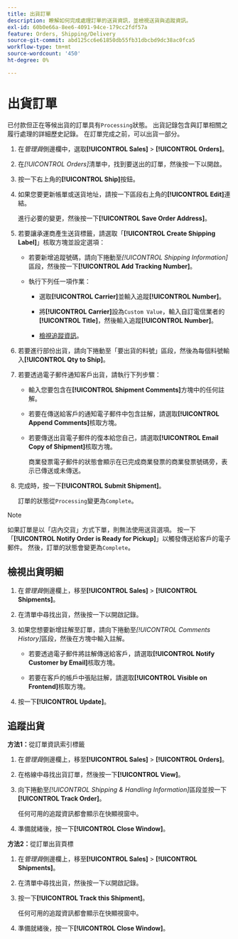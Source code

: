 ```yaml
---
title: 出貨訂單
description: 瞭解如何完成處理訂單的送貨資訊，並檢視送貨與追蹤資訊。
exl-id: 60b0e66a-8ee6-4091-94ce-179cc2fdf57a
feature: Orders, Shipping/Delivery
source-git-commit: abd125cc6e61850db55fb31dbcbd9dc38ac0fca5
workflow-type: tm+mt
source-wordcount: '450'
ht-degree: 0%

---
```


# 出貨訂單

已付款但正在等候出貨的訂單具有`Processing`狀態。 出貨記錄包含與訂單相關之履行處理的詳細歷史記錄。 在訂單完成之前，可以出貨一部分。

1. 在&#x200B;_管理員_&#x200B;側邊欄中，選取&#x200B;**[!UICONTROL Sales]** > **[!UICONTROL Orders]**。

1. 在&#x200B;_[!UICONTROL Orders]_&#x200B;清單中，找到要送出的訂單，然後按一下以開啟。

1. 按一下右上角的&#x200B;**[!UICONTROL Ship]**&#x200B;按鈕。

1. 如果您要更新帳單或送貨地址，請按一下區段右上角的&#x200B;**[!UICONTROL Edit]**&#x200B;連結。

   進行必要的變更，然後按一下&#x200B;**[!UICONTROL Save Order Address]**。

1. 若要讓承運商產生送貨標籤，請選取「**[!UICONTROL Create Shipping Label]**」核取方塊並設定選項：

   - 若要新增追蹤號碼，請向下捲動至&#x200B;_[!UICONTROL Shipping Information]_&#x200B;區段，然後按一下&#x200B;**[!UICONTROL Add Tracking Number]**。

   - 執行下列任一項作業：

      - 選取&#x200B;**[!UICONTROL Carrier]**&#x200B;並輸入追蹤&#x200B;**[!UICONTROL Number]**。

      - 將&#x200B;**[!UICONTROL Carrier]**&#x200B;設為`Custom Value`，輸入自訂電信業者的&#x200B;**[!UICONTROL Title]**，然後輸入追蹤&#x200B;**[!UICONTROL Number]**。

      - [檢視追蹤資訊](#track-the-shipment)。

1. 若要進行部份出貨，請向下捲動至「要出貨的料號」區段，然後為每個料號輸入&#x200B;**[!UICONTROL Qty to Ship]**。

1. 若要透過電子郵件通知客戶出貨，請執行下列步驟：

   - 輸入您要包含在&#x200B;**[!UICONTROL Shipment Comments]**&#x200B;方塊中的任何註解。

   - 若要在傳送給客戶的通知電子郵件中包含註解，請選取&#x200B;**[!UICONTROL Append Comments]**&#x200B;核取方塊。

   - 若要傳送出貨電子郵件的復本給您自己，請選取&#x200B;**[!UICONTROL Email Copy of Shipment]**&#x200B;核取方塊。

     商業發票電子郵件的狀態會顯示在已完成商業發票的商業發票號碼旁，表示已傳送或未傳送。

1. 完成時，按一下&#x200B;**[!UICONTROL Submit Shipment]**。

   訂單的狀態從`Processing`變更為`Complete`。

>[!NOTE]
>
>如果訂單是以「店內交貨」方式下單，則無法使用送貨選項。 按一下「**[!UICONTROL Notify Order is Ready for Pickup]**」以觸發傳送給客戶的電子郵件。 然後，訂單的狀態會變更為`Complete`。

## 檢視出貨明細

1. 在&#x200B;_管理員_&#x200B;側邊欄上，移至&#x200B;**[!UICONTROL Sales]** > **[!UICONTROL Shipments]**。

1. 在清單中尋找出貨，然後按一下以開啟記錄。

1. 如果您想要新增註解至訂單，請向下捲動至&#x200B;_[!UICONTROL Comments History]_&#x200B;區段，然後在方塊中輸入註解。

   - 若要透過電子郵件將註解傳送給客戶，請選取&#x200B;**[!UICONTROL Notify Customer by Email]**&#x200B;核取方塊。

   - 若要在客戶的帳戶中張貼註解，請選取&#x200B;**[!UICONTROL Visible on Frontend]**&#x200B;核取方塊。

1. 按一下&#x200B;**[!UICONTROL Update]**。

## 追蹤出貨

**方法1：**&#x200B;從訂單資訊索引標籤

1. 在&#x200B;_管理員_&#x200B;側邊欄上，移至&#x200B;**[!UICONTROL Sales]** > **[!UICONTROL Orders]**。

1. 在格線中尋找出貨訂單，然後按一下&#x200B;**[!UICONTROL View]**。

1. 向下捲動至&#x200B;_[!UICONTROL Shipping & Handling Information]_&#x200B;區段並按一下&#x200B;**[!UICONTROL Track Order]**。

   任何可用的追蹤資訊都會顯示在快顯視窗中。

1. 準備就緒後，按一下&#x200B;**[!UICONTROL Close Window]**。

**方法2：**&#x200B;從訂單出貨頁標

1. 在&#x200B;_管理員_&#x200B;側邊欄上，移至&#x200B;**[!UICONTROL Sales]** > **[!UICONTROL Shipments]**。

1. 在清單中尋找出貨，然後按一下以開啟記錄。

1. 按一下&#x200B;**[!UICONTROL Track this Shipment]**。

   任何可用的追蹤資訊都會顯示在快顯視窗中。

1. 準備就緒後，按一下&#x200B;**[!UICONTROL Close Window]**。
